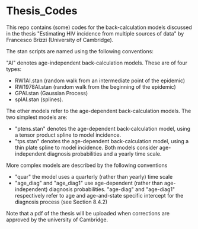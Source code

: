 # Thesis_Codes
This repo contains (some) codes for the back-calculation models discussed in the thesis "Estimating HIV incidence from multiple sources of data" by Francesco Brizzi (University of Cambridge).

The stan scripts are named using the following conventions:

"AI" denotes age-independent back-calculation models. These are of four types: 
- RW1AI.stan (random walk from an intermediate point of the epidemic)
- RW1978AI.stan (random walk from the beginning of the epidemic)
- GPAI.stan (Gaussian Process)
- splAI.stan (splines).

The other models refer to the age-dependent back-calculation models. The two simplest models are:
- "ptens.stan" denotes the age-dependent back-calculation model, using a tensor product spline to model incidence. 
- "tps.stan" denotes the age-dependent back-calculation model, using a thin plate spline to model incidence.
Both models consider age-independent diagnosis probabilities and a yearly time scale.

More complex models are described by the following conventions
- "quar" the model uses a quarterly (rather than yearly) time scale
- "age_diag" and "age_diag1" use age-dependent (rather than age-independent) diagnosis probabilities. "age-diag" and "age-diag1" respectively refer to age and age-and-state specific intercept for the diagnosis process (see Section 8.4.2)

Note that a pdf of the thesis will be uploaded when corrections are approved by the university of Cambridge.
